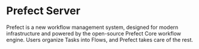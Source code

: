 # Prefect Server

Prefect is a new workflow management system, designed for modern infrastructure
and powered by the open-source Prefect Core workflow engine. Users organize
Tasks into Flows, and Prefect takes care of the rest.
